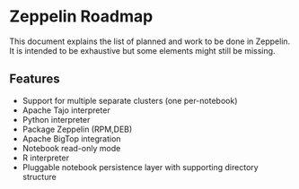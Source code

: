 
# Zeppelin Roadmap

This document explains the list of planned and work to be done in Zeppelin. It is intended to be exhaustive but some elements might still be missing.

## Features

* Support for multiple separate clusters (one per-notebook)
* Apache Tajo interpreter
* Python interpreter
* Package Zeppelin (RPM,DEB)
* Apache BigTop integration
* Notebook read-only mode
* R interpreter
* Pluggable notebook persistence layer with supporting directory structure
